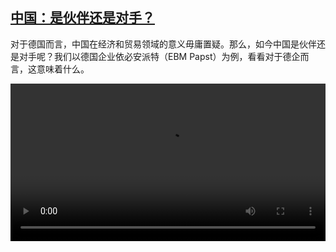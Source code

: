 <!--1617022025000-->
[中国：是伙伴还是对手？](https://www.dw.com/zh/%E4%B8%AD%E5%9B%BD%EF%BC%9A%E6%98%AF%E4%BC%99%E4%BC%B4%E8%BF%98%E6%98%AF%E5%AF%B9%E6%89%8B%EF%BC%9F/a-57040462)
------

<p>对于德国而言，中国在经济和贸易领域的意义毋庸置疑。那么，如今中国是伙伴还是对手呢？我们以德国企业依必安派特（EBM Papst）为例，看看对于德企而言，这意味着什么。</small></p><video src="https://tvdownloaddw-a.akamaihd.net/dwtv_video/flv/vdt_zh/2021/bchi210329_001_23427bchi_210329_deutschefirma_sd_sor.mp4" controls style="width:100%"></video>

